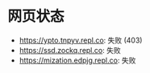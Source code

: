 # 网页状态
- https://ypto.tnpyv.repl.co: 失败 (403)
- https://ssd.zockq.repl.co: 失败
- https://mization.edpjg.repl.co: 失败
